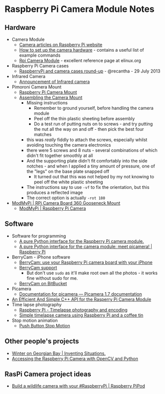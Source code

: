 # Raspberry Pi Camera Module Notes

## Hardware

* Camera Module
    * [Camera articles on Raspberry Pi website](http://www.raspberrypi.org/archives/tag/camera-module)
    * [How to set up the camera hardware](http://www.raspberrypi.org/camera) - contains a useful list of example commands
    * [Rpi Camera Module](http://elinux.org/Rpi_Camera_Module) - excellent reference page at elinux.org
* Raspberry Pi Camera cases
    *  [RaspberryPi and camera cases round-up](http://www.recantha.co.uk/blog/?p=5351) - @recantha - 29 July 2013
* Infrared Camera
    * [Announcement of Infrared camera](http://www.raspberrypi.org/archives/5089) 
* Pimoroni Camera Mount
	* [Raspberry Pi Camera Mount](http://shop.pimoroni.com/products/raspberry-pi-camera-mount?utm_source=googlepla&utm_medium=cpc&gclid=COjMldva1bsCFUnjwgodJl0AFg) 
	* [Assembling the Camera Mount](http://shop.pimoroni.com/blogs/help/7987155-assembling-the-camera-mount)
		* Missing instructions
			* Remember to ground yourself, before handling the camera module
			* Peel off the thin plastic sheeting before assembly
			* Do a test run of putting nuts on to screws - and try putting the nut all the way on and off - then pick the best four matches
		* this was *really* fiddly to attach the screws, especially whilst avoiding touching the camera electronics
		* there were 5 screws and 8 nuts - several combinations of which didn't fit together smoothly at all
		* And the supporting plate didn't fit comfortably into the side notches - and when I applied a tiny amount of pressure, one of the "legs" on the base plate snapped off 
			* It turned out that this was not helped by my not knowing to peel off the white plastic sheeting
		* The instructions say to use `-vf` to fix the orientation, but this produces a reflected image
		* The correct option is actually `-rot 180`
* [ModMyPi | RPi Camera Board 360 Gooseneck Mount](https://www.modmypi.com/flexible-camera-mount)
	*  [ModMyPi | Raspberry Pi Camera](https://www.modmypi.com/raspberry-pi-camera)

## Software

* Software for programming
    * [A pure Python interface for the Raspberry Pi camera module.](https://pypi.python.org/pypi/picamera/)
    * [A pure Python interface for the camera module: meet picamera! | Raspberry Pi](http://www.raspberrypi.org/archives/5672)
* BerryCam - iPhone software
    * [BerryCam: use your Raspberry Pi camera board with your iPhone](http://www.raspberrypi.org/archives/4791)
    * [BerryCam support](http://www.fotosyn.com/berrycam-support/)
        * But don't use `sudo` as it'll make root own all the photos - it works fine without sudo for me. 
    * [BerryCam on BitBucket](https://bitbucket.org/fotosyn/fotosynlabs/src/9819edca8927/BerryCam?at=master)
* Picamera
    * [Documentation for picamera — Picamera 1.7 documentation](https://picamera.readthedocs.org/en/release-1.7/)
* [An Efficient And Simple C++ API for the Rasperry Pi Camera Module](http://robotblogging.blogspot.co.uk/2013/10/an-efficient-and-simple-c-api-for.html?m=1)
* Time lapse photography
    * [Raspberry Pi - Timelapse photography and encoding](http://www.youtube.com/watch?v=C2b4aIirE48&feature=c4-overview&list=UURAvo5cQWyfog8nRzlf_jWg)
    * [Simple timelapse camera using Raspberry Pi and a coffee tin](http://www.instructables.com/id/Simple-timelapse-camera-using-Raspberry-Pi-and-a-c/?ALLSTEPS) 
* Stop motion animation
    * [Push Button Stop Motion](http://www.raspberrypi.org/learning/push-button-stop-motion/worksheet.md)

## Other people's projects

* [Winter on Georgian Bay | Inventing Situations.](http://inventingsituations.net/2014/05/16/winter-on-georgian-bay/)
* [Accessing the Raspberry Pi Camera with OpenCV and Python](http://www.pyimagesearch.com/2015/03/30/accessing-the-raspberry-pi-camera-with-opencv-and-python)

## RasPi Camera project ideas

* [Build a wildlife camera with your #RaspberryPi | Raspberry PiPod](http://www.recantha.co.uk/blog/?p=10133)
